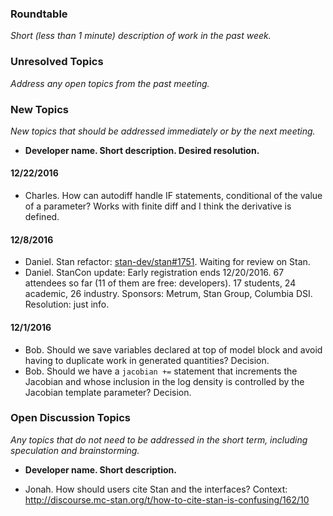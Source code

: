 ### Roundtable
_Short (less than 1 minute) description of work in the past week._

### Unresolved Topics
_Address any open topics from the past meeting._

### New Topics
_New topics that should be addressed immediately or by the next
meeting._

* __Developer name.  Short description.  Desired resolution.__

#### 12/22/2016
* Charles. How can autodiff handle IF statements, conditional of the value of a parameter? Works with finite diff and I think the derivative is defined.

#### 12/8/2016

* Daniel. Stan refactor: [stan-dev/stan#1751](https://github.com/stan-dev/stan/issues/1751). Waiting for review on Stan.
* Daniel. StanCon update: Early registration ends 12/20/2016. 67 attendees so far (11 of them are free: developers). 17 students, 24 academic, 26 industry. Sponsors: Metrum, Stan Group, Columbia DSI. Resolution: just info.


#### 12/1/2016

* Bob.  Should we save variables declared at top of model block and avoid having to duplicate work in generated quantities?  Decision.
* Bob.  Should we have a `jacobian +=` statement that increments the Jacobian and whose inclusion in the log density is controlled by the Jacobian template parameter?  Decision.


### Open Discussion Topics
_Any topics that do not need to be addressed in the short term,
including speculation and brainstorming._

* __Developer name.  Short description.__

* Jonah. How should users cite Stan and the interfaces? Context: http://discourse.mc-stan.org/t/how-to-cite-stan-is-confusing/162/10